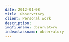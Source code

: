 ```yaml
---
date: 2012-01-08
title: Observatory
client: Personal work
description:
imgfilename: observatory
indexclassname: observatory
---
```


<img srcset="/img/observatory-1x.png 1x, /img/observatory-2x.png 2x">
